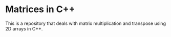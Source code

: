 # Matrices in C++
This is a repository that deals with matrix multiplication and transpose using 2D arrays in C++.
